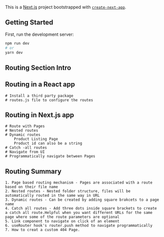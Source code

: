 This is a [Next.js](https://nextjs.org/) project bootstrapped with [`create-next-app`](https://github.com/vercel/next.js/tree/canary/packages/create-next-app).

## Getting Started

First, run the development server:

```bash
npm run dev
# or
yarn dev
```

## Routing Section Intro 
## Routing in a React app
    # Install a third party package
    # routes.js file to configure the routes

## Routing in Next.js app
    # Route with Pages
    # Nested routes
    # Dynamic routes
        Product Listing Page
        Product id can also be a string
    # Catch -all routes
    # Navigate from UI
    # Programmatically navigate between Pages

## Routing Summary
    1. Page based routing mechanism - Pages are associated with a route based on their file name
    2. Nested routes - Nested folder structure, files will be automatically routed in the same way in URL
    3. Dynamic routes - Can be created by adding square brakcets to a page name
    4. Catch all routes - Add three dots inside square brackets to create a catch all route.Helpful when you want different URLs for the same page where some of the route parameters are optional
    5. Link component to navigate on click of an element
    6. useRouter hook's router.push method to navigate programmatically
    7. How to creat a custom 404 Page.